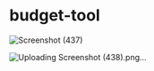 # budget-tool
![Screenshot (437)](https://github.com/VaishnaviTripathi3006/budget-tool/assets/80285743/129390ce-3382-4ddf-a57a-9cfebf6d5d28)

![Uploading Screenshot (438).png…]()

 
